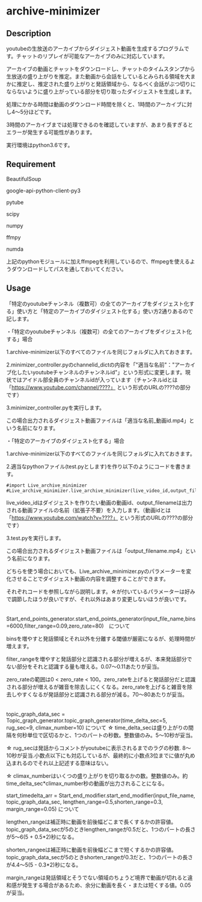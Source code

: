 # archive-minimizer

## Description
youtubeの生放送のアーカイブからダイジェスト動画を生成するプログラムです。チャットのリプレイが可能なアーカイブのみに対応しています。

アーカイブの動画とチャットをダウンロードし、チャットのタイムスタンプから生放送の盛り上がりを推定。また動画から会話をしているとみられる領域を大まかに推定し、推定された盛り上がりと発話領域から、なるべく会話がぶつ切りにならないように盛り上がっている部分を切り取ったダイジェストを生成します。

処理にかかる時間は動画のダウンロード時間を除くと、1時間のアーカイブに対し4～5分ほどです。

3時間のアーカイブまでは処理できるのを確認していますが、あまり長すぎるとエラーが発生する可能性があります。

実行環境はpython3.6です。
## Requirement
BeautifulSoup

google-api-python-client-py3

pytube

scipy

numpy

ffmpy

numda


上記のpythonモジュールに加えffmpegを利用しているので、ffmpegを使えるようダウンロードしてパスを通しておいてください。
## Usage
「特定のyoutubeチャンネル（複数可）の全てのアーカイブをダイジェスト化する」使い方と「特定のアーカイブのダイジェスト化する」使い方2通りあるので記します。　　

・「特定のyoutubeチャンネル（複数可）の全てのアーカイブをダイジェスト化する」場合

1.archive-minimizer以下のすべてのファイルを同じフォルダに入れておきます。

2.minimizer_controller.pyのchannelid_dictの内容を「"適当な名前"："アーカイブ化したいyoutubeチャンネルのチャンネルid"」という形式に変更します。現状ではアイドル部全員のチャンネルidが入っています（チャンネルidとは「https://www.youtube.com/channel/????」 という形式のURLの????の部分です）

3.minimizer_controller.pyを実行します。

この場合出力されるダイジェスト動画ファイルは「適当な名前_動画id.mp4」という名前になります。　　


・「特定のアーカイブのダイジェスト化する」場合

1.archive-minimizer以下のすべてのファイルを同じフォルダに入れておきます。

2.適当なpythonファイル(test.pyとします)を作り以下のようにコードを書きます。

    #import Live_archive_minimizer
    #Live_archive_minimizer.live_archive_minimizer(live_video_id,output_filename)
    
live_video_idはダイジェストを作りたい動画の動画id、output_filenameは出力される動画ファイルの名前（拡張子不要）を入力します。（動画idとは「https://www.youtube.com/watch?v=????」 という形式のURLの????の部分です）

3.test.pyを実行します。

この場合出力されるダイジェスト動画ファイルは「output_filename.mp4」という名前になります。
　　

どちらを使う場合においても、Live_archive_minimizer.pyのパラメーターを変化させることでダイジェスト動画の内容を調整することができます。

それぞれコードを参照しながら説明します。☆が付いているパラメーターは好みで調節したほうが良いですが、それ以外はあまり変更しないほうが良いです。
　　

Start_end_points_generator.start_end_points_generator(input_file_name,bins=6000,filter_range=0.09,zero_rate=80)　について

binsを増やすと発話領域とそれ以外を分離する閾値が厳密になるが、処理時間が増えます。

filter_rangeを増やすと発話部分と認識される部分が増えるが、本来発話部分でない部分をそれと認識する量も増える。0.07～0.11あたりが妥当。

zero_rateの範囲は0 < zero_rate < 100。zero_rateを上げると発話部分だと認識される部分が増えるが雑音を除去しにくくなる。zero_rateを上げると雑音を除去しやすくなるが発話部分と認識される部分が減る。70～80あたりが妥当。
　　

topic_graph_data_sec = Topic_graph_generator.topic_graph_generator(time_delta_sec=5, rug_sec=9, climax_number=10) について
☆ time_delta_secは盛り上がりの間隔を何秒単位で区切るかと、1つのパートの秒数。整数値のみ。5～10秒が妥当。

☆ rug_secは発話からコメントがyoutubeに表示されるまでのラグの秒数. 8～10秒が妥当.小数点以下にも対応しているが、最終的に小数点3位までに値が丸め込まれるのでそれ以上記述する意味はない。

☆ climax_numberはいくつの盛り上がりを切り取るかの数。整数値のみ。約time_delta_sec*climax_number秒の動画が出力されることになる。
　　

start_timedelta_arr = Start_end_modifier.start_end_modifier(input_file_name, topic_graph_data_sec, lengthen_range=0.5,shorten_range=0.3, margin_range=0.05) について
 
lengthen_rangeは補正時に動画を前後幅どこまで長くするかの許容値。topic_graph_data_secが5のときlengthen_rangeが0.5だと、1つのパートの長さが5～6(5 + 0.5*2)秒になる。

shorten_rangeeは補正時に動画を前後幅どこまで短くするかの許容値。topic_graph_data_secが5のときshorten_rangeが0.3だと、1つのパートの長さが4.4～5(5 - 0.3*2)秒になる。

margin_rangeは発話領域とそうでない領域のちょうど境界で動画が切れると違和感が発生する場合があるため、余分に動画を長く・または短くする値。0.05が妥当。
